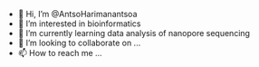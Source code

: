 - 👋 Hi, I’m @AntsoHarimanantsoa
- 👀 I’m interested in bioinformatics
- 🌱 I’m currently learning data analysis of nanopore sequencing
- 💞️ I’m looking to collaborate on ...
- 📫 How to reach me ...

<!---
AntsoHarimanantsoa/AntsoHarimanantsoa is a ✨ special ✨ repository because its `README.md` (this file) appears on your GitHub profile.
You can click the Preview link to take a look at your changes.
--->
